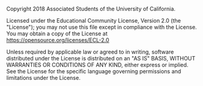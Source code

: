 Copyright 2018 Associated Students of the University of California.

Licensed under the Educational Community License, Version 2.0 (the "License"); you may not use this file except in compliance with the License. You may obtain a copy of the License at https://opensource.org/licenses/ECL-2.0

Unless required by applicable law or agreed to in writing, software distributed under the License is distributed on an "AS IS" BASIS, WITHOUT WARRANTIES OR CONDITIONS OF ANY KIND, either express or implied. See the License for the specific language governing permissions and limitations under the License. 